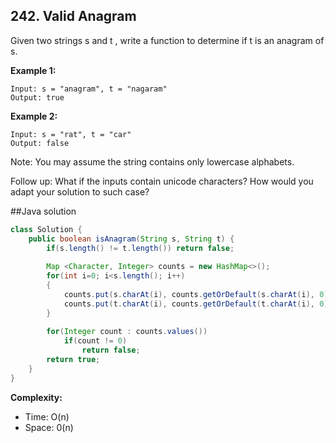 ## 242. Valid Anagram
Given two strings s and t , write a function to determine if t is an anagram of s.

**Example 1:**
```
Input: s = "anagram", t = "nagaram"
Output: true
```
**Example 2:**
```
Input: s = "rat", t = "car"
Output: false
```

Note:
You may assume the string contains only lowercase alphabets.

Follow up:
What if the inputs contain unicode characters? How would you adapt your solution to such case?

##Java solution
```java
class Solution {
    public boolean isAnagram(String s, String t) {
        if(s.length() != t.length()) return false;
        
        Map <Character, Integer> counts = new HashMap<>();
        for(int i=0; i<s.length(); i++)
        {
            counts.put(s.charAt(i), counts.getOrDefault(s.charAt(i), 0) +1);
            counts.put(t.charAt(i), counts.getOrDefault(t.charAt(i), 0) -1);
        }
        
        for(Integer count : counts.values())
            if(count != 0)
                return false;
        return true;
    }
}
```


**Complexity:**
* Time: O(n)
* Space: 0(n)